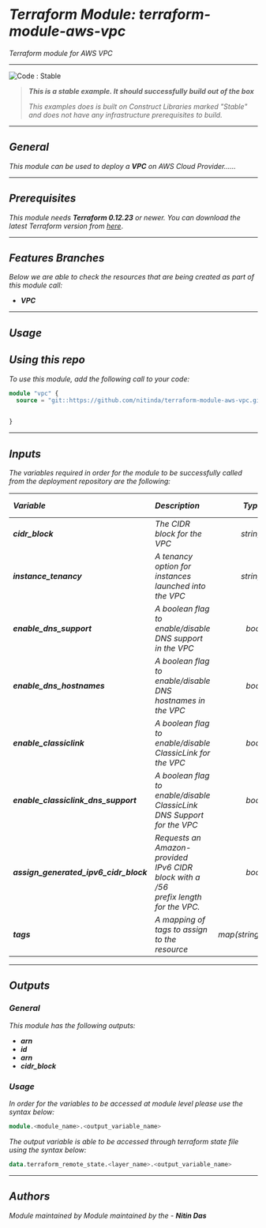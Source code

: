 # _Terraform Module: terraform-module-aws-vpc_
_Terraform module for AWS VPC_


<!--BEGIN STABILITY BANNER-->
---

![_Code : Stable_](https://img.shields.io/badge/Code-Stable-brightgreen?style=for-the-badge&logo=github)

> **_This is a stable example. It should successfully build out of the box_**
>
> _This examples does is built on Construct Libraries marked "Stable" and does not have any infrastructure prerequisites to build._

---
<!--END STABILITY BANNER-->

## _General_

_This module can be used to deploy a **_VPC_** on AWS Cloud Provider......_


---

## _Prerequisites_

_This module needs **_Terraform 0.12.23_** or newer._
_You can download the latest Terraform version from_ [_here_](https://www.terraform.io/downloads.html).



---

## _Features Branches_

_Below we are able to check the resources that are being created as part of this module call:_

- **_VPC_**


---

## _Usage_

## _Using this repo_

_To use this module, add the following call to your code:_

```tf
module "vpc" {
  source = "git::https://github.com/nitinda/terraform-module-aws-vpc.git?ref=master"


}
```


---

## _Inputs_

_The variables required in order for the module to be successfully called from the deployment repository are the following:_

|**_Variable_** | **_Description_** | **_Type_** | **_Argument Status_** |
|:----|:----|-----:|:---:|
| **_cidr\_block_** | _The CIDR block for the VPC_ | _string_ | **_Required_** |
| **_instance\_tenancy_** | _A tenancy option for instances <br/> launched into the VPC_ | _string_ | **_Optional <br/> (Default - Null)_** |
| **_enable\_dns\_support_** | _A boolean flag to enable/disable <br/> DNS support in the VPC_ | _bool_ | **_Optional <br/> (Default - true)_** |
| **_enable\_dns\_hostnames_** | _A boolean flag to enable/disable <br/> DNS hostnames in the VPC_ | _bool_ | **_Optional <br/> (Default - false)_** |
| **_enable\_classiclink_** | _A boolean flag to enable/disable <br/> ClassicLink for the VPC_ | _bool_ | **_Optional <br/> (Default - false)_** |
| **_enable\_classiclink\_dns\_support_** | _A boolean flag to enable/disable <br/> ClassicLink DNS Support for the VPC_ | _bool_ | **_Optional <br/> (Default - false)_** |
| **_assign\_generated\_ipv6\_cidr\_block_** | _Requests an Amazon-provided  <br/> IPv6 CIDR block with a /56 <br/> prefix length for the VPC._ | _bool_ | **_Optional <br/> (Default - false)_** |
| **_tags_** | _A mapping of tags to assign to the resource_ | _map(string)_ | **_Required_** |



---


## _Outputs_

### _General_

_This module has the following outputs:_

* **_arn_**
* **_id_**
* **_arn_**
* **_cidr\_block_**


### _Usage_

_In order for the variables to be accessed at module level please use the syntax below:_

```tf
module.<module_name>.<output_variable_name>
```


_The output variable is able to be accessed through terraform state file using the syntax below:_

```tf
data.terraform_remote_state.<layer_name>.<output_variable_name>
```

---



## _Authors_

_Module maintained by Module maintained by the -_ **_Nitin Das_**